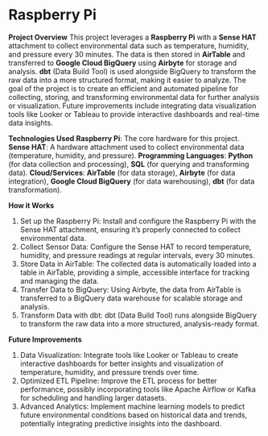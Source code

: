 # Raspberry Pi

**Project Overview**
This project leverages a **Raspberry Pi** with a **Sense HAT** attachment to collect environmental data such as temperature, humidity, and pressure every 30 minutes. The data is then stored in **AirTable** and transferred to **Google Cloud BigQuery** using **Airbyte** for storage and analysis. **dbt** (Data Build Tool) is used alongside BigQuery to transform the raw data into a more structured format, making it easier to analyze. The goal of the project is to create an efficient and automated pipeline for collecting, storing, and transforming environmental data for further analysis or visualization. Future improvements include integrating data visualization tools like Looker or Tableau to provide interactive dashboards and real-time data insights.

**Technologies Used**
**Raspberry Pi**: The core hardware for this project.
**Sense HAT**: A hardware attachment used to collect environmental data (temperature, humidity, and pressure).
**Programming Languages**: **Python** (for data collection and processing), **SQL** (for querying and transforming data).
**Cloud/Services**: **AirTable** (for data storage), **Airbyte** (for data integration), **Google Cloud BigQuery** (for data warehousing), **dbt** (for data transformation).

**How it Works**
1. Set up the Raspberry Pi: Install and configure the Raspberry Pi with the Sense HAT attachment, ensuring it’s properly connected to collect environmental data.
2. Collect Sensor Data: Configure the Sense HAT to record temperature, humidity, and pressure readings at regular intervals, every 30 minutes.
3. Store Data in AirTable: The collected data is automatically loaded into a table in AirTable, providing a simple, accessible interface for tracking and managing the data.
4. Transfer Data to BigQuery: Using Airbyte, the data from AirTable is transferred to a BigQuery data warehouse for scalable storage and analysis.
5. Transform Data with dbt: dbt (Data Build Tool) runs alongside BigQuery to transform the raw data into a more structured, analysis-ready format.


**Future Improvements**
1. Data Visualization: Integrate tools like Looker or Tableau to create interactive dashboards for better insights and visualization of temperature, humidity, and pressure trends over time.
2. Optimized ETL Pipeline: Improve the ETL process for better performance, possibly incorporating tools like Apache Airflow or Kafka for scheduling and handling larger datasets.
3. Advanced Analytics: Implement machine learning models to predict future environmental conditions based on historical data and trends, potentially integrating predictive insights into the dashboard.
